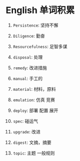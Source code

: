 # English 单词积累

1. `Persistence`: 坚持不懈

2. `Diligence`: 勤奋

3.  `Resourcefulness`: 足智多谋

4. `disposal`: 处理

5. `remedy`: 改进措施

6. `manual`: 手工的

7. `material`: 材料，原料 

8. `emulation`: 仿真 竞赛

9. `deploy`: 部署 配置 展开

10. `spec`: 碰运气 

11. `upgrade`: 改进

12. `digest`: 文摘，摘要

13. `topic`: 主题 一般规则 



